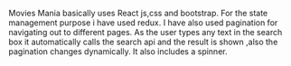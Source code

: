Movies Mania basically uses React js,css and bootstrap.
For the state management purpose i have used redux.
I have also used pagination for navigating out to different pages.
As the user types any text in the search box it automatically calls the search api and the result is shown ,also the pagination changes dynamically.
It also includes a spinner.
